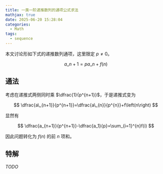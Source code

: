 ```yaml
---
title: 一类一阶递推数列的通项公式求法
mathjax: true
date: 2025-06-20 15:28:04
categories:
  - Math
tags:
  - sequence
---
```


本文讨论形如下式的递推数列通项，这里限定 $p\ne 0$。

$$
a\_{n+1}=pa\_{n}+f\left(n\right)
$$

## 通法

考虑在递推式两侧同时乘 $\dfrac{1}{p^{n+1}}$，于是递推式变为

$$
\dfrac{a\_{n+1}}{p^{n+1}}=\dfrac{a\_{n}}{p^{n}}+f\left(n\right)
$$

显然有

$$
\dfrac{a_{n+1}}{p^{n+1}}-\dfrac{a_1}{p}=\sum_{i=1}^{n}f(i)
$$

因此问题转化为 $f(n)$ 的前 $n$ 项和。

## 特解

*TODO*
